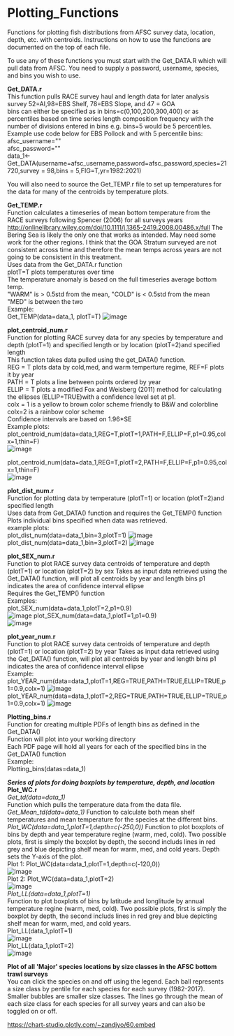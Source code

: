 # Plotting_Functions
Functions for plotting fish distributions from AFSC survey data, location, depth, etc. with centroids.
Instructions on how to use the functions are documented on the top of each file. 

To use any of these functions you must start with the Get_DATA.R  which will pull data from AFSC. You need to supply a password, username, species, and bins you wish to use.

<B>Get_DATA.r</B>  
  This function pulls RACE survey haul and length data for later analysis  
  survey 52=AI,98=EBS Shelf, 78=EBS Slope, and 47 = GOA  
  bins can either be specified as in bins=c(0,100,200,300,400) or as percentiles based on time series length composition frequency 
  with the number of divisions entered in bins e.g. bins=5 would be 5 percentiles.  
  Example use code below for EBS Pollock and with 5 percentile bins:  
  afsc_username=""  
  afsc_password=""  
  data_1<-Get_DATA(username=afsc_username,password=afsc_password,species=21720,survey = 98,bins = 5,FIG=T,yr=1982:2021)  

You will also need to source the Get_TEMP.r file to set up temperatures for the data for many of the centroids by temperature plots.

<B>Get_TEMP.r</B>  
  Function calculates a timeseries of mean bottom temperature from the RACE surveys following Spencer (2006) for all surveys years
  http://onlinelibrary.wiley.com/doi/10.1111/j.1365-2419.2008.00486.x/full
  The Bering Sea is likely the only one that works as intended. May need some work for the other regions. I think that the GOA Stratum surveyed are not consistent across time
  and therefore the mean temps across years are not going to be consistent in this treatment.  
  Uses data from the Get_DATA.r function  
  plotT=T plots temperatures over time  
  The temperature anomaly is based on the full timeseries average bottom temp.  
  "WARM" is > 0.5std from the mean, "COLD" is < 0.5std from the mean "MED" is between the two   
   Example:  
   Get_TEMP(data=data_1, plotT=T)
![image](https://user-images.githubusercontent.com/5395237/154738484-0685070f-192d-473b-a768-13cc609cc76c.png)

<B>plot_centroid_num.r</B>  
 Function for plotting RACE survey data for any species by temperature and depth (plotT=1) and specified length or by location (plotT=2)and specified length  
 This function takes data pulled using the get_DATA() function.  
 REG = T plots data by cold,med, and warm temperture regime, REF=F plots it by year  
 PATH = T plots a line between points ordered by year  
 ELLIP = T plots a modified Fox and Weisberg (2011) 
 method for calculating the ellipses (ELLIP=TRUE)with a confidence level set at p1.  
 colx = 1 is a yellow to brown color scheme friendly to B&W and colorbline colx=2 is a rainbow color scheme  
 Confidence intervals are based on 1.96*SE  
 Example plots:  
 plot_centroid_num(data=data_1,REG=T,plotT=1,PATH=F,ELLIP=F,p1=0.95,colx=1,thin=F)  
 ![image](https://user-images.githubusercontent.com/5395237/154738733-af851ac9-69a6-4767-88bf-21ed8450a65d.png)
 
 plot_centroid_num(data=data_1,REG=T,plotT=2,PATH=F,ELLIP=F,p1=0.95,colx=1,thin=F)  
 ![image](https://user-images.githubusercontent.com/5395237/154738818-77aec738-77fe-4d4d-bef4-46ff34ef2d78.png)
 
<B>plot_dist_num.r</B>  
   Function for plotting data by temperature (plotT=1) or location (plotT=2)and specified length   
   Uses data from Get_DATA() function and requires the Get_TEMP() function  
   Plots individual bins specified when data was retrieved.   
   example plots:  
   plot_dist_num(data=data_1,bin=3,plotT=1)
   ![image](https://user-images.githubusercontent.com/5395237/154739164-80d58f06-8d1e-4c8b-a429-b1c2c9e2397b.png)
   plot_dist_num(data=data_1,bin=3,plotT=2)
   ![image](https://user-images.githubusercontent.com/5395237/154739224-4b5cd684-f881-459e-8e74-d15b5b0286fb.png)


<B>plot_SEX_num.r</B>  
  Function to plot RACE survey data centroids of temperature and depth (plotT=1) or location (plotT=2) by sex
  Takes as input data retrieved using the Get_DATA() function, will plot all centroids by year and length bins
  p1 indicates the area of confidence interval ellipse  
  Requires the Get_TEMP() function  
  Examples:   
  plot_SEX_num(data=data_1,plotT=2,p1=0.9)  
  ![image](https://user-images.githubusercontent.com/5395237/154739387-454139ef-3630-4dab-b7a5-73fa3822fcc0.png)
  plot_SEX_num(data=data_1,plotT=1,p1=0.9)  
  ![image](https://user-images.githubusercontent.com/5395237/154739432-8702d0aa-c8d9-4298-8e32-65a3d8a62bfa.png)
  
 <B>plot_year_num.r</B>  
  Function to plot RACE survey data centroids of temperature and depth (plotT=1) or location (plotT=2) by year
  Takes as input data retrieved using the Get_DATA() function, will plot all centroids by year and length bins
  p1 indicates the area of confidence interval ellipse  
  Example:   
  plot_YEAR_num(data=data_1,plotT=1,REG=TRUE,PATH=TRUE,ELLIP=TRUE,p1=0.9,colx=1)
  ![image](https://user-images.githubusercontent.com/5395237/154739518-5a620add-620b-46bd-bf0a-b4cbf0b82719.png)
  plot_YEAR_num(data=data_1,plotT=2,REG=TRUE,PATH=TRUE,ELLIP=TRUE,p1=0.9,colx=1)
  ![image](https://user-images.githubusercontent.com/5395237/154739601-b25a8a02-7910-4278-aa13-b83afd9e86de.png)

 
<B>Plotting_bins.r</B>  
  Function for creating multiple PDFs of length bins as defined in the Get_DATA()  
  Function will plot into your working directory  
  Each PDF page will hold all years for each of the specified bins in the Get_DATA() function  
  Example:  
  Plotting_bins(datas=data_1)
  
  
  
<B><I>Series of plots for doing boxplots by temperature, depth, and location </B></I>  
<B>Plot_WC.r</B>  
<I>Get_td(data=data_1)</I>  
 Function which pulls the temperature data from the data file.  
 <I>Get_Mean_td(data=data_1)</I>
 Function to calculate both mean shelf temperatures and mean temperature for the species at the different bins.  
<I>Plot_WC(data=data_1,plotT=1,depth=c(-250,0))</I>
 Function to plot boxplots of bins by depth and year temperature regine (warm, med, cold). Two possible plots, first is simply the boxplot by depth, the second includs lines in red grey and blue depicting shelf mean for warm, med, and cold years. 
 Depth sets the Y-axis of the plot.  
 Plot 1:  Plot_WC(data=data_1,plotT=1,depth=c(-120,0))  
 ![image](https://user-images.githubusercontent.com/5395237/154748510-a70ae62a-3cde-4bc1-b9de-1a3debdae52e.png)  
 Plot 2: Plot_WC(data=data_1,plotT=2)  
 ![image](https://user-images.githubusercontent.com/5395237/154748479-573af5bc-c411-494d-b659-4aa8936e1c9e.png)  
<I>Plot_LL(data=data_1,plotT=1)</I>  
  Function to plot boxplots of bins by latitude and longlitude by annual temperature regine (warm, med, cold). Two possible plots, first is simply the boxplot by depth, the second includs lines in red grey and blue depicting shelf mean for warm, med, and cold years.  
  Plot_LL(data_1,plotT=1)  
  ![image](https://user-images.githubusercontent.com/5395237/154748949-eb378f2a-d1cc-452f-a4e5-8f0f8edb94bb.png)  
  Plot_LL(data_1,plotT=2)  
  ![image](https://user-images.githubusercontent.com/5395237/154749033-6fc1bac0-57f8-4d30-82dd-e288de6f39ea.png)  


 
 
 <B> Plot of all 'Major' species locations by size classes in the AFSC bottom trawl surveys </B>  
 You can click the species on and off using the legend. Each ball represents a size class by pentile for each species for each survey (1982-2017). Smaller bubbles are smaller size classes. The lines go through the mean of each size class for each species for all survey years and can also be toggled on or off.  
  
 https://chart-studio.plotly.com/~zandjyo/60.embed
 
 

